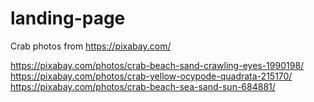 # landing-page

Crab photos from https://pixabay.com/

https://pixabay.com/photos/crab-beach-sand-crawling-eyes-1990198/
https://pixabay.com/photos/crab-yellow-ocypode-quadrata-215170/
https://pixabay.com/photos/crab-beach-sea-sand-sun-684881/